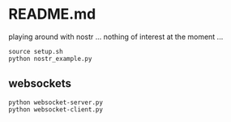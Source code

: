 # README.md

playing around with nostr ... nothing of interest at the moment ...

```
source setup.sh
python nostr_example.py
```
## websockets

```
python websocket-server.py
python websocket-client.py
```
